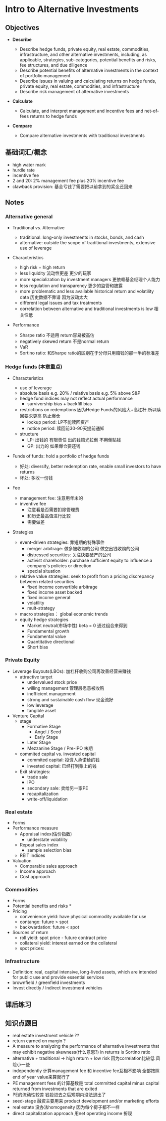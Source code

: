 # Intro to Alternative Investments

## Objectives

* **Describe**
  * Describe hedge funds, private equity, real estate, commodities, infrastructure, and other alternative investments, including, as applicable, strategies, sub-categories, potential benefits and risks, fee structures, and due diligence
  * Describe potential benefits of alternative investments in the context of portfolio management 
  * Describe issues in valuing and calculating returns on hedge funds, private equity, real estate, commodities, and infrastructure
  * Describe risk management of alternative investments

* **Calculate**
  * Calculate, and interpret management and incentive fees and net-of-fees returns to hedge funds 

* **Compare**
  * Compare alternative investments with traditional investments


## 基础词汇/概念
* high water mark
* hurdle rate
* incentive fee
* 2 and 20: 2% management fee plus 20% incentive fee
* clawback provision: 基金亏钱了需要把以前拿到的奖金还回来

## Notes

### Alternative general
* Traditional vs. Alternative
  * traditional: long-only investments in stocks, bonds, and cash
  * alternative: outside the scope of traditional investments, extensive use of leverage

* Characteristics
  * high risk + high return
  * less liquidity 流动性更差 更少的玩家
  * more specialization by investment managers 更依赖基金经理个人能力
  * less regulation and transparency 更少的监管和披露
  * more problematic and less available historical return and volatility data 历史数据不靠谱 因为波动太大
  * different legal issues and tax treatments 
  * correlation between alternative and traditional investments is low 相关性低

* Performance
  * Sharpe ratio 不适用 return容易被高估
  * negatively skewed return 不是normal return
  * VaR 
  * Sortino ratio: 和Sharpe ratio的区别在于分母只用赔钱的那一半的标准差


### Hedge funds (本章重点)

* Characteristics
  * use of leverage
  * absolute basis e.g. 20% / relative basis e.g. 5% above S&P
  * hedge fund indices may not reflect actual performance
    * survivorship bias + backfill bias 
  * restrictions on redemptions 因为Hedge Funds的风险大+高杠杆 所以赎回要求更高 防止爆仓
    * lockup period: LP不能赎回资产
    * notice period: 赎回前30-90天提前通知
  * structure
    * LP: 出钱的 有限责任 出的钱赔光拉倒 不用倒贴钱
    * GP: 出力的 如果爆仓要还钱

* Funds of funds: hold a portfolio of hedge funds
  * 好处: diversify, better redemption rate, enable small investors to have returns
  * 坏处: 多收一份钱

* Fee
  * management fee: 注意用年末的
  * inventive fee
    * 注意看是否需要扣除管理费
    * 和历史最高值进行比较
    * 需要做差
* Strategies
  * event-driven strategies: 靠短期的特殊事件
    * merger arbitrage: 做多被收购的公司 做空出钱收购的公司
    * distressed securities: 关注快要破产的公司
    * activist shareholder: purchase sufficient equity to influence a company's policies or direction
    * special situation
  * relative value strategies: seek to profit from a pricing discrepancy between related securities
    * fixed income convertible arbitrage
    * fixed income asset backed
    * fixed income general
    * volatility
    * mult-strategy
  * macro strategies： global economic trends
  * equity hedge strategies
    * Market neutral(市场中性) beta = 0 通过组合来得到
    * Fundamental growth
    * Fundamental value
    * Quantitative directional 
    * Short bias

### Private Equity 
* Leverage Buyouts(LBOs): 加杠杆收购公司再改善经营来赚钱
  * attractive target
    * undervalued stock price
    * willing management 管理层愿意被收购
    * inefficient management
    * strong and sustainable cash flow 现金流好
    * low leverage 
    * tangible asset
* Venture Capital
  * stage
    * Formative Stage
      * Angel / Seed
      * Early Stage
    * Later Stage
    * Mezzanine Stage / Pre-IPO 末期
  * commited capital vs. invested capital
    * commited capital: 投资人承诺给的钱
    * invested capital: 已经打到账上的钱
  * Exit strategies: 
    * trade sale
    * IPO
    * secondary sale: 卖给另一家PE
    * recapitalization
    * write-off/liquidation

### Real estate
* Forms
* Performance measure
  * Appraisal index(估价指数)
    * understate volatility
  * Repeat sales index
    * sample selection bias
  * REIT indices
* Valuation
  * Comparable sales approach
  * Income approach
  * Cost approach


### Commodities
* Forms
* Potential benefits and risks
  * 
* Pricing
  * convenience yield: have physical commodity available for use
  * contango: future > spot
  * backwardation: future < spot
* Sources of return
  * roll yield: spot price - future contract price
  * collateral yield: interest earned on the collateral
  * spot prices: 

### Infrastructure 
* Definition: real, capital intensive, long-lived assets, which are intended for public use and provide essential services
* brownfield / greenfield investments 
* Invest directly / Indirect investment vehicles

## 课后练习


## 知识点题目
* real estate investment vehicle ??
* return earned on margin ?
* A measure to analyzing the performance of alternative investments that may exhibit negative skewness(什么意思?) in returns is Sortino ratio
* alternative + traditional -> high return + low risk 因为correlation比较低 风险小一些
* independently 计算management fee 和 incentive fee互相不影响 全部按照end of year value来算就行了
* PE management fees 的计算基数是 total committed capital minus capital returned from investments that are exited
* PE的流动性较差 钱投进去之后短期内没法退出了
* seed-stage 融资主要用来 product development and/or marketing efforts
* real estate 没办法homogeneity 因为每个房子都不一样
* direct capitalization approach 用net operating income 折现